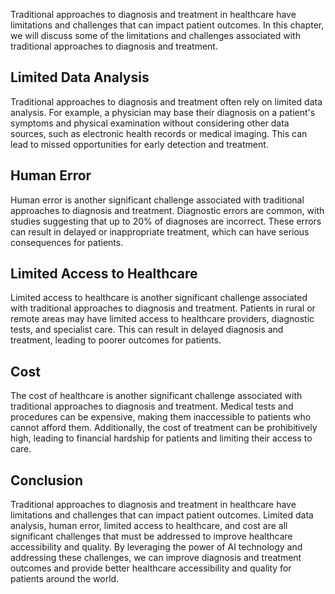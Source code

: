 
Traditional approaches to diagnosis and treatment in healthcare have limitations and challenges that can impact patient outcomes. In this chapter, we will discuss some of the limitations and challenges associated with traditional approaches to diagnosis and treatment.

Limited Data Analysis
---------------------

Traditional approaches to diagnosis and treatment often rely on limited data analysis. For example, a physician may base their diagnosis on a patient's symptoms and physical examination without considering other data sources, such as electronic health records or medical imaging. This can lead to missed opportunities for early detection and treatment.

Human Error
-----------

Human error is another significant challenge associated with traditional approaches to diagnosis and treatment. Diagnostic errors are common, with studies suggesting that up to 20% of diagnoses are incorrect. These errors can result in delayed or inappropriate treatment, which can have serious consequences for patients.

Limited Access to Healthcare
----------------------------

Limited access to healthcare is another significant challenge associated with traditional approaches to diagnosis and treatment. Patients in rural or remote areas may have limited access to healthcare providers, diagnostic tests, and specialist care. This can result in delayed diagnosis and treatment, leading to poorer outcomes for patients.

Cost
----

The cost of healthcare is another significant challenge associated with traditional approaches to diagnosis and treatment. Medical tests and procedures can be expensive, making them inaccessible to patients who cannot afford them. Additionally, the cost of treatment can be prohibitively high, leading to financial hardship for patients and limiting their access to care.

Conclusion
----------

Traditional approaches to diagnosis and treatment in healthcare have limitations and challenges that can impact patient outcomes. Limited data analysis, human error, limited access to healthcare, and cost are all significant challenges that must be addressed to improve healthcare accessibility and quality. By leveraging the power of AI technology and addressing these challenges, we can improve diagnosis and treatment outcomes and provide better healthcare accessibility and quality for patients around the world.
